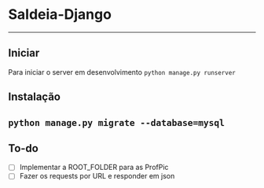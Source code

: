 # SaIdeia-Django

---
## Iniciar
Para iniciar o server em desenvolvimento `python manage.py runserver`
## Instalação
`python manage.py migrate --database=mysql`
---
## To-do
- [ ] Implementar a ROOT\_FOLDER para as ProfPic
- [ ] Fazer os requests por URL e responder em json
